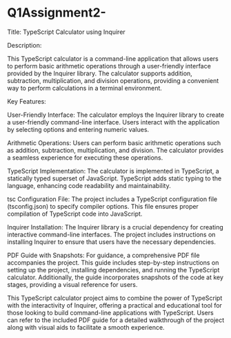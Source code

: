 # Q1Assignment2-
Title: TypeScript Calculator using Inquirer

Description:

This TypeScript calculator is a command-line application that allows users to perform basic arithmetic operations through a user-friendly interface provided by the Inquirer library. The calculator supports addition, subtraction, multiplication, and division operations, providing a convenient way to perform calculations in a terminal environment.

Key Features:

User-Friendly Interface: The calculator employs the Inquirer library to create a user-friendly command-line interface. Users interact with the application by selecting options and entering numeric values.

Arithmetic Operations: Users can perform basic arithmetic operations such as addition, subtraction, multiplication, and division. The calculator provides a seamless experience for executing these operations.

TypeScript Implementation: The calculator is implemented in TypeScript, a statically typed superset of JavaScript. TypeScript adds static typing to the language, enhancing code readability and maintainability.

tsc Configuration File: The project includes a TypeScript configuration file (tsconfig.json) to specify compiler options. This file ensures proper compilation of TypeScript code into JavaScript.

Inquirer Installation: The Inquirer library is a crucial dependency for creating interactive command-line interfaces. The project includes instructions on installing Inquirer to ensure that users have the necessary dependencies.

PDF Guide with Snapshots: For guidance, a comprehensive PDF file accompanies the project. This guide includes step-by-step instructions on setting up the project, installing dependencies, and running the TypeScript calculator. Additionally, the guide incorporates snapshots of the code at key stages, providing a visual reference for users.

This TypeScript calculator project aims to combine the power of TypeScript with the interactivity of Inquirer, offering a practical and educational tool for those looking to build command-line applications with TypeScript. Users can refer to the included PDF guide for a detailed walkthrough of the project along with visual aids to facilitate a smooth experience.

